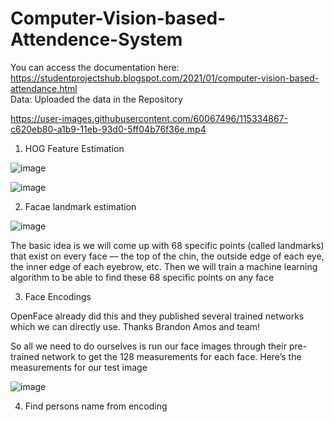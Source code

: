 # Computer-Vision-based-Attendence-System

You can access the documentation here: https://studentprojectshub.blogspot.com/2021/01/computer-vision-based-attendance.html                                                                            
Data: Uploaded the data in the Repository          

[](All-Computer-Vision-Projects-with-ML-DL/blob/main/Computer%20Vision%20based%20Attendence%20System/attendence_210419.mp4)

https://user-images.githubusercontent.com/60067496/115334867-c620eb80-a1b9-11eb-93d0-5ff04b76f36e.mp4

1) HOG Feature Estimation

![image](https://user-images.githubusercontent.com/60067496/203234645-e9076b73-48bb-4d93-bc71-7df464444e69.png)

![image](https://user-images.githubusercontent.com/60067496/203234675-925a79b0-d217-4d37-b949-b47fbe873188.png)

2) Facae landmark estimation

![image](https://user-images.githubusercontent.com/60067496/203234782-597c74d7-f2db-4ac1-9de5-da829bbeabfe.png)

The basic idea is we will come up with 68 specific points (called landmarks) that exist on every face — the top of the chin, the outside edge of each eye, the inner edge of each eyebrow, etc. Then we will train a machine learning algorithm to be able to find these 68 specific points on any face

3) Face Encodings

OpenFace already did this and they published several trained networks which we can directly use. Thanks Brandon Amos and team!

So all we need to do ourselves is run our face images through their pre-trained network to get the 128 measurements for each face. Here’s the measurements for our test image

![image](https://user-images.githubusercontent.com/60067496/203235636-66b4eaa5-60bf-41ea-8f89-9d8cfee033c8.png)

4) Find persons name from encoding
